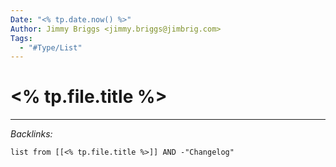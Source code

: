 ```yaml
---
Date: "<% tp.date.now() %>"
Author: Jimmy Briggs <jimmy.briggs@jimbrig.com>
Tags:
  - "#Type/List"
---
```


# \<% tp.file.title %>

---

*Backlinks:*

````dataview
list from [[<% tp.file.title %>]] AND -"Changelog"
````
